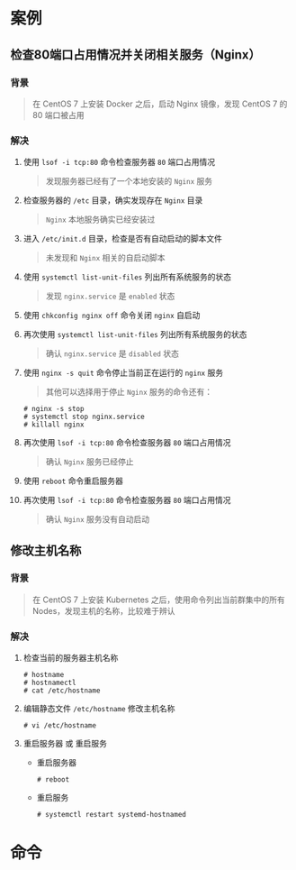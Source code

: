 # 案例

## 检查80端口占用情况并关闭相关服务（Nginx）

### 背景

> 在 CentOS 7 上安装 Docker 之后，启动 Nginx 镜像，发现 CentOS 7 的 80 端口被占用

### 解决

1. 使用 `lsof -i tcp:80` 命令检查服务器 `80` 端口占用情况
    > 发现服务器已经有了一个本地安装的 `Nginx` 服务

1. 检查服务器的 `/etc` 目录，确实发现存在 `Nginx` 目录
    > `Nginx` 本地服务确实已经安装过

1. 进入 `/etc/init.d` 目录，检查是否有自动启动的脚本文件
    > 未发现和 `Nginx` 相关的自启动脚本

1. 使用 `systemctl list-unit-files` 列出所有系统服务的状态
    > 发现 `nginx.service` 是 `enabled` 状态

1. 使用 `chkconfig nginx off` 命令关闭 `nginx` 自启动

1. 再次使用 `systemctl list-unit-files` 列出所有系统服务的状态
    > 确认 `nginx.service` 是 `disabled` 状态

1. 使用 `nginx -s quit` 命令停止当前正在运行的 `nginx` 服务
    > 其他可以选择用于停止 `Nginx` 服务的命令还有：
    
    ```
    # nginx -s stop
    # systemctl stop nginx.service
    # killall nginx
    ```

1. 再次使用 `lsof -i tcp:80` 命令检查服务器 `80` 端口占用情况
    > 确认 `Nginx` 服务已经停止

1. 使用 `reboot` 命令重启服务器

1. 再次使用 `lsof -i tcp:80` 命令检查服务器 `80` 端口占用情况
    > 确认 `Nginx` 服务没有自动启动

## 修改主机名称

### 背景

> 在 CentOS 7 上安装 Kubernetes 之后，使用命令列出当前群集中的所有 Nodes，发现主机的名称，比较难于辨认

### 解决

1. 检查当前的服务器主机名称

    ```
    # hostname
    # hostnamectl
    # cat /etc/hostname
    ```

1. 编辑静态文件 `/etc/hostname` 修改主机名称

    ```
    # vi /etc/hostname
    ```

1. 重启服务器 或 重启服务

    - 重启服务器
        ```
        # reboot
        ```

    - 重启服务
        ```
        # systemctl restart systemd-hostnamed
        ```

# 命令
